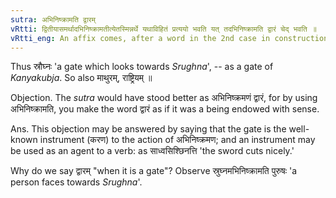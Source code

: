 ```yaml
---
sutra: अभिनिष्क्रामति द्वारम्
vRtti: द्वितीयासमर्थादभिनिष्क्रामतीत्येतस्मिन्नर्थे यथाविहितं प्रत्ययो भवति यत् तदभिनिष्क्रामति द्वारं चेद् भवति ॥
vRtti_eng: An affix comes, after a word in the 2nd case in construction, in the sense of \"a door which looks towards that\".
---
```

Thus स्रौघ्नः 'a gate which looks towards _Srughna_', -- as a gate of _Kanyakubja_. So also माथुरम्, राष्ट्रियम् ॥

Objection. The _sutra_ would have stood better as अभिनिष्क्रमणं द्वारं, for by using अभिनिष्क्रामति, you make the word द्वारं as if it was a being endowed with sense.

Ans. This objection may be answered by saying that the gate is the well-known instrument (करण) to the action of अभिनिष्क्रमण; and an instrument may be used as an agent to a verb: as साध्वसिश्छिनत्ति 'the sword cuts nicely.'

Why do we say द्वारम् "when it is a gate"? Observe स्रुघ्नमभिनिष्क्रामति पुरुषः 'a person faces towards _Srughna_'.
